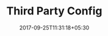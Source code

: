 ---
title: "Third Party Config"
date: 2017-09-25T11:31:18+05:30
layout: thirdpartyconfigowner
property: "Casa Anjuna"
status: "In Process"
url: /details/thirdpartyconfig/casa-anjuna/
slug: "casa-anjuna/"

mainmenu:
 details: true
 thirdparty: true

---